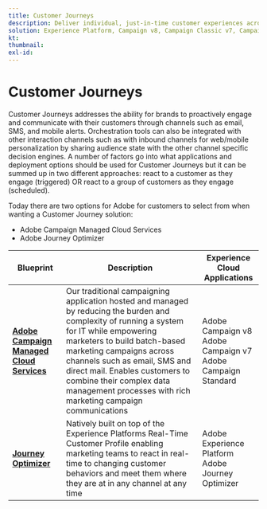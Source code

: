 ```yaml
---
title: Customer Journeys 
description: Deliver individual, just-in-time customer experiences across screens.
solution: Experience Platform, Campaign v8, Campaign Classic v7, Campaign Standard, Journey Optimizer
kt: 
thumbnail:
exl-id: 
---
```

# Customer Journeys 

Customer Journeys addresses the ability for brands to proactively engage and communicate with their customers through channels such as email, SMS, and mobile alerts. Orchestration tools can also be integrated with other interaction channels such as with inbound channels for web/mobile personalization by sharing audience state with the other channel specific decision engines. A number of factors go into what applications and deployment options should be used for Customer Journeys but it can be summed up in two different approaches:  react to a customer as they engage (triggered) OR react to a group of customers as they engage (scheduled).

Today there are two options for Adobe for customers to select from when wanting a Customer Journey solution:

<ul><li>Adobe Campaign Managed Cloud Services</li><li>Adobe Journey Optimizer</li></ul>

| Blueprint | Description | Experience Cloud Applications |
|---|---|---|
| **[Adobe Campaign Managed Cloud Services](campaign.md)** | Our traditional campaigning application hosted and managed by reducing the burden and complexity of running a system for IT while empowering marketers to build batch-based marketing campaigns across channels such as email, SMS and direct mail. Enables customers to combine their complex data management processes with rich marketing campaign communications | Adobe Campaign v8<br>Adobe Campaign v7<br>Adobe Campaign Standard |
| **[Journey Optimizer](journey-optimizer.md)** | Natively built on top of the Experience Platforms Real-Time Customer Profile enabling marketing teams to react in real-time to changing customer behaviors and meet them where they are at in any channel at any time | Adobe Experience Platform<br>Adobe Journey Optimizer |
